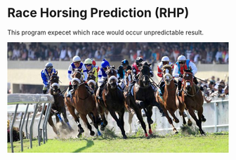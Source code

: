 # Race Horsing Prediction (RHP)
This program expecet which race would occur unpredictable result.

<img src="race.jpeg" alt="デュエルマスターズプレイス" title="競馬">
